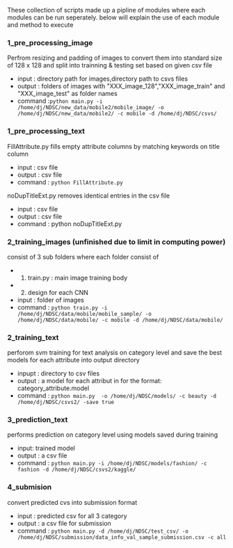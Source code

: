 These collection of scripts made up a pipline of modules where each modules can be run seperately. below will explain the use of each module and method to execute 

### 1_pre_processing_image

Perfrom resizing and padding of images to convert them into standard size of 128 x 128 and split into trainning & testing set based on given csv file 

* input : directory path for images,directory path to csvs files
* output : folders of images with "XXX_image_128","XXX_image_train" and "XXX_image_test" as folder names
* command :```python main.py -i /home/dj/NDSC/new_data/mobile2/mobile_image/ -o /home/dj/NDSC/new_data/mobile2/ -c mobile -d /home/dj/NDSC/csvs/```

### 1_pre_processing_text 

FillAttribute.py fills empty attribute columns by matching keywords on title column
* input : csv file 
* output : csv file
* command : ```python FillAttribute.py```

noDupTitleExt.py removes identical entries in the csv file 
* input : csv file 
* output : csv file
* command : python noDupTitleExt.py 
			
### 2_training_images (unfinished due to limit in computing power)
consist of 3 sub folders where each folder consist of 
* 1. train.py : main image training body 
* 2. design for each CNN 
* input : folder of images 
* command : ```python train.py -i /home/dj/NDSC/data/mobile/mobile_sample/ -o /home/dj/NDSC/data/mobile/ -c mobile -d /home/dj/NDSC/data/mobile/```

### 2_training_text 
perforom svm training for text analysis on category level and save the best models for each attribute into output directory
* inpupt : directory to csv files 
* output : a model for each attribut in for the format:  category_attribute.model 
* command : ```python main.py  -o /home/dj/NDSC/models/ -c beauty -d /home/dj/NDSC/csvs2/ -save true```

### 3_prediction_text 
performs prediction on category level using models saved during training 
* input: trained model 
* output : a csv file
* command : ```python main.py -i /home/dj/NDSC/models/fashion/ -c fashion -d /home/dj/NDSC/csvs2/kaggle/```

### 4_submision
convert predicted cvs into submission format 
* input : predicted csv for all 3 category 
* output : a csv file for submission 
* command : ```python main.py -d /home/dj/NDSC/test_csv/ -o /home/dj/NDSC/submission/data_info_val_sample_submission.csv -c all```
